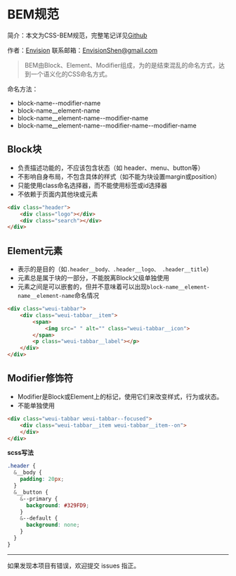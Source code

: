 # BEM规范

简介：本文为CSS-BEM规范，完整笔记详见[Github](https://github.com/MrEnvision/Front-end_learning_notes)

作者：[Envision](https://github.com/MrEnvision)         联系邮箱：[EnvisionShen@gmail.com](mailto:EnvisionShen@gmail.com)



> BEM由Block、Element、Modifier组成，为的是结束混乱的命名方式，达到一个语义化的CSS命名方式。

命名方法：

- block-name--modifier-name
- block-name__element-name
- block-name__element-name--modifier-name
- block-name__element-name--modifier-name--modifier-name



## Block块

- 负责描述功能的，不应该包含状态（如 header、menu、button等）
- 不影响自身布局，不包含具体的样式（如不能为块设置margin或position）
- 只能使用class命名选择器，而不能使用标签或id选择器
- 不依赖于页面内其他块或元素

```html
<div class="header">
    <div class="logo"></div>
    <div class="search"></div>
</div>
```

## Element元素

- 表示的是目的（如`.header__body、.header__logo、 .header__title`）
- 元素总是属于块的一部分，不能脱离Block父级单独使用
- 元素之间是可以嵌套的，但并不意味着可以出现`block-name__element-name__element-name`命名情况

```html
<div class="weui-tabbar">
    <div class="weui-tabbar__item">
        <span>
            <img src=" " alt="" class="weui-tabbar__icon">
        </span>
        <p class="weui-tabbar__label"></p>
    </div>
</div>
```

## Modifier修饰符

- Modifier是Block或Element上的标记，使用它们来改变样式，行为或状态。
- 不能单独使用

```html
<div class="weui-tabbar weui-tabbar--focused">
    <div class="weui-tabbar__item weui-tabbar__item--on">
    </div>
</div>
```



**scss写法**

```scss
.header {
  &__body {
    padding: 20px;
  }
  &__button {
    &--primary {
      background: #329FD9;
    }
    &--default {
      background: none;
    }
  }
}
```



------

如果发现本项目有错误，欢迎提交 issues 指正。
